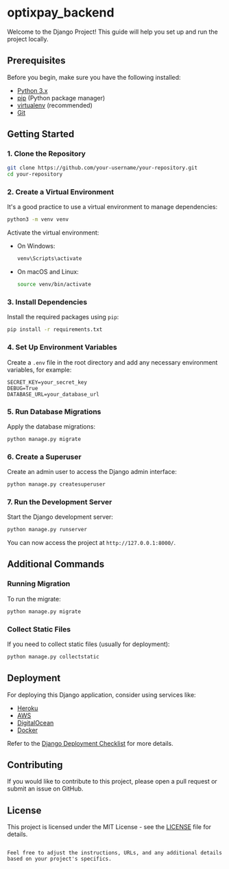# optixpay_backend 

Welcome to the Django Project! This guide will help you set up and run the project locally.

## Prerequisites

Before you begin, make sure you have the following installed:

- [Python 3.x](https://www.python.org/downloads/)
- [pip](https://pip.pypa.io/en/stable/installation/) (Python package manager)
- [virtualenv](https://virtualenv.pypa.io/en/stable/installation/) (recommended)
- [Git](https://git-scm.com/)

## Getting Started

### 1. Clone the Repository

```bash
git clone https://github.com/your-username/your-repository.git
cd your-repository
```

### 2. Create a Virtual Environment

It's a good practice to use a virtual environment to manage dependencies:

```bash
python3 -m venv venv
```

Activate the virtual environment:

- On Windows:
  ```bash
  venv\Scripts\activate
  ```
- On macOS and Linux:
  ```bash
  source venv/bin/activate
  ```

### 3. Install Dependencies

Install the required packages using `pip`:

```bash
pip install -r requirements.txt
```

### 4. Set Up Environment Variables

Create a `.env` file in the root directory and add any necessary environment variables, for example:

```
SECRET_KEY=your_secret_key
DEBUG=True
DATABASE_URL=your_database_url
```

### 5. Run Database Migrations

Apply the database migrations:

```bash
python manage.py migrate
```

### 6. Create a Superuser

Create an admin user to access the Django admin interface:

```bash
python manage.py createsuperuser
```

### 7. Run the Development Server

Start the Django development server:

```bash
python manage.py runserver
```

You can now access the project at `http://127.0.0.1:8000/`.

## Additional Commands

### Running Migration

To run the migrate:

```bash
python manage.py migrate
```

### Collect Static Files

If you need to collect static files (usually for deployment):

```bash
python manage.py collectstatic
```

## Deployment

For deploying this Django application, consider using services like:

- [Heroku](https://www.heroku.com/)
- [AWS](https://aws.amazon.com/)
- [DigitalOcean](https://www.digitalocean.com/)
- [Docker](https://www.docker.com/)

Refer to the [Django Deployment Checklist](https://docs.djangoproject.com/en/stable/howto/deployment/checklist/) for more details.

## Contributing

If you would like to contribute to this project, please open a pull request or submit an issue on GitHub.

## License

This project is licensed under the MIT License - see the [LICENSE](LICENSE) file for details.
```

Feel free to adjust the instructions, URLs, and any additional details based on your project's specifics.
